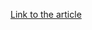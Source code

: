 [Link to the article](https://symantec.com/connect/blogs/sandworm-windows-zero-day-vulnerability-being-actively-exploited-targeted-attacks)

